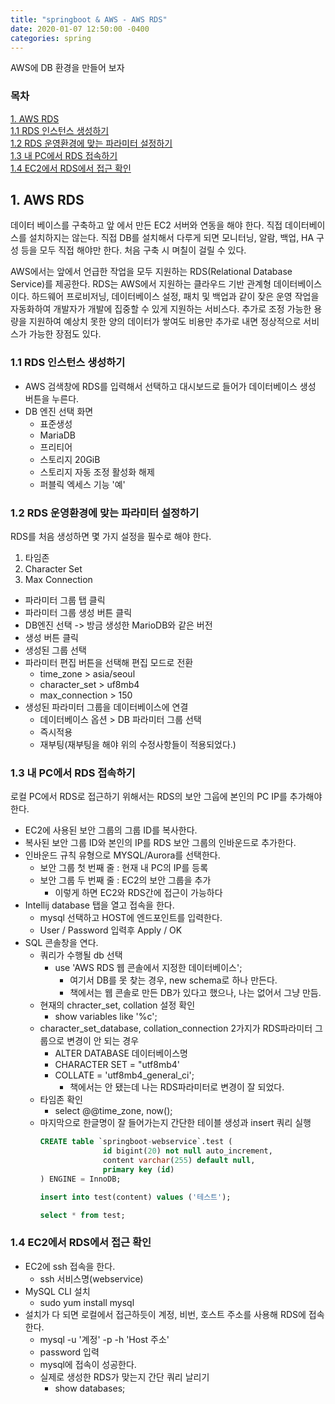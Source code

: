 ```yaml
---
title: "springboot & AWS - AWS RDS"
date: 2020-01-07 12:50:00 -0400
categories: spring
---
```


AWS에 DB 환경을 만들어 보자

### 목차
[1. AWS RDS](#1-aws-rds)<br>
[1.1 RDS 인스턴스 생성하기](#11-rds-인스턴스-생성하기)<br>
[1.2 RDS 운영환경에 맞는 파라미터 설정하기](#12-rds-운영환경에-맞는-파라미터-설정하기)<br>
[1.3 내 PC에서 RDS 접속하기](#13-내-pc에서-rds-접속하기)<br>
[1.4 EC2에서 RDS에서 접근 확인](#14-ec2에서-rds에서-접근-확인)<br>


## 1. AWS RDS
데이터 베이스를 구축하고 앞 에서 만든 EC2 서버와 연동을 해야 한다. 직접 데이터베이스를 설치하지는 않는다. 직접 DB를 설치해서 다루게 되면 모니터닝, 알람, 백업, HA 구성 등을 모두 직접 해야만 한다. 처음 구축 시 며칠이 걸릴 수 있다.

AWS에서는 앞에서 언급한 작업을 모두 지원하는 RDS(Relational Database Service)를 제공한다. RDS는 AWS에서 지원하는 클라우드 기반 관계형 데이터베이스이다. 하드웨어 프로비저닝, 데이터베이스 설정, 패치 및 백업과 같이 잦은 운영 작업을 자동화하여 개발자가 개발에 집중할 수 있게 지원하는 서비스다. 추가로 조정 가능한 용량을 지원하여 예상치 못한 양의 데이터가 쌓여도 비용만 추가로 내면 정상적으로 서비스가 가능한 장점도 있다.

### 1.1 RDS 인스턴스 생성하기
- AWS 검색창에 RDS를 입력해서 선택하고 대시보드로 들어가 데이터베이스 생성 버튼을 누른다.
- DB 엔진 선택 화면
    - 표준생성
    - MariaDB
    - 프리티어
    - 스토리지 20GiB
    - 스토리지 자동 조정 활성화 해제
    - 퍼블릭 엑세스 기능 '예'

### 1.2 RDS 운영환경에 맞는 파라미터 설정하기
RDS를 처음 생성하면 몇 가지 설정을 필수로 해야 한다.
1. 타임존
2. Character Set
3. Max Connection


- 파라미터 그룹 탭 클릭
- 파라미터 그룹 생성 버튼 클릭
- DB엔진 선택 -> 방금 생성한 MarioDB와 같은 버전
- 생성 버튼 클릭
- 생성된 그룹 선택
- 파라미터 편집 버튼을 선택해 편집 모드로 전환
    - time_zone > asia/seoul
    - character_set > uf8mb4
    - max_connection > 150
- 생성된 파라미터 그룹을 데이터베이스에 연결
    - 데이터베이스 옵션 > DB 파라미터 그룹 선택
    - 즉시적용
    - 재부팅(재부팅을 해야 위의 수정사항들이 적용되었다.)

### 1.3 내 PC에서 RDS 접속하기
로컬 PC에서 RDS로 접근하기 위해서는 RDS의 보안 그웁에 본인의 PC IP를 추가해야 한다.

- EC2에 사용된 보안 그룹의 그룹 ID를 복사한다.
- 복사된 보안 그룹 ID와 본인의 IP를 RDS 보안 그룹의 인바운드로 추가한다.
- 인바운드 규칙 유형으로 MYSQL/Aurora를 선택한다.
    - 보안 그룹 첫 번째 줄 : 현재 내 PC의 IP를 등록
    - 보안 그룹 두 번째 줄 : EC2의 보안 그룹을 추가
        - 이렇게 하면 EC2와 RDS간에 접근이 가능하다
- Intellij database 탭을 열고 접속을 한다.
    - mysql 선택하고 HOST에 엔드포인트를 입력한다.
    - User / Password 입력후 Apply / OK
- SQL 콘솔창을 연다.
    - 쿼리가 수행될 db 선택
        - use 'AWS RDS 웹 콘솔에서 지정한 데이터베이스';
            - 여기서 DB를 못 찾는 경우, new schema로 하나 만든다.
            - 책에서는 웹 콘솔로 만든 DB가 있다고 했으나, 나는 없어서 그냥 만듬.
    - 현재의 chracter_set, collation 설정 확인
        - show variables like '%c';
    - character_set_database, collation_connection 2가지가 RDS파라미터 그룹으로 변경이 안 되는 경우
        - ALTER DATABASE 데이터베이스명
        - CHARACTER SET = "utf8mb4'
        - COLLATE = 'utf8mb4_general_ci';
            - 책에서는 안 됐는데 나는 RDS파라미터로 변경이 잘 되었다.
    - 타임존 확인
        - select @@time_zone, now();
    - 마지막으로 한글명이 잘 들어가는지 간단한 테이블 생성과 insert 쿼리 실행
        ```sql
        CREATE table `springboot-webservice`.test (
                      id bigint(20) not null auto_increment,
                      content varchar(255) default null,
                      primary key (id)
        ) ENGINE = InnoDB;

        insert into test(content) values ('테스트');

        select * from test;
        ```

### 1.4 EC2에서 RDS에서 접근 확인
- EC2에 ssh 접속을 한다.
    - ssh 서비스명(webservice)
- MySQL CLI 설치
    - sudo yum install mysql
- 설치가 다 되면 로컬에서 접근하듯이 계정, 비번, 호스트 주소를 사용해 RDS에 접속한다.
    - mysql -u '계정' -p -h 'Host 주소'
    - password 입력
    - mysql에 접속이 성공한다.
    - 실제로 생성한 RDS가 맞는지 간단 쿼리 날리기
        - show databases;